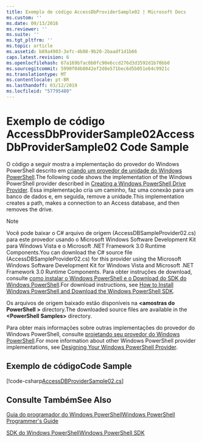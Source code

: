 ```yaml
---
title: Exemplo de código AccessDbProviderSample02 | Microsoft Docs
ms.custom: ''
ms.date: 09/13/2016
ms.reviewer: ''
ms.suite: ''
ms.tgt_pltfrm: ''
ms.topic: article
ms.assetid: b89a4903-3efc-4b08-9b20-2baadf1d1b66
caps.latest.revision: 6
ms.openlocfilehash: 67a169bfac0b0fc90e6ccd276d3d3592d1b70bb0
ms.sourcegitcommit: 5990f04b8042ef2d8e571bec6d5b051e64c9921c
ms.translationtype: MT
ms.contentlocale: pt-BR
ms.lasthandoff: 03/12/2019
ms.locfileid: "57795480"
---
```

# <a name="accessdbprovidersample02-code-sample"></a><span data-ttu-id="1f370-102">Exemplo de código AccessDbProviderSample02</span><span class="sxs-lookup"><span data-stu-id="1f370-102">AccessDbProviderSample02 Code Sample</span></span>

<span data-ttu-id="1f370-103">O código a seguir mostra a implementação do provedor do Windows PowerShell descrito em [criando um provedor de unidade do Windows PowerShell](./creating-a-windows-powershell-drive-provider.md).</span><span class="sxs-lookup"><span data-stu-id="1f370-103">The following code shows the implementation of the Windows PowerShell provider described in [Creating a Windows PowerShell Drive Provider](./creating-a-windows-powershell-drive-provider.md).</span></span> <span data-ttu-id="1f370-104">Essa implementação cria um caminho, faz uma conexão para um banco de dados e, em seguida, remove a unidade.</span><span class="sxs-lookup"><span data-stu-id="1f370-104">This implementation creates a path, makes a connection to an Access database, and then removes the drive.</span></span>

> [!NOTE]
> <span data-ttu-id="1f370-105">Você pode baixar o C# arquivo de origem (AccessDBSampleProvider02.cs) para este provedor usando o Microsoft Windows Software Development Kit para Windows Vista e o Microsoft .NET Framework 3.0 Runtime Components.</span><span class="sxs-lookup"><span data-stu-id="1f370-105">You can download the C# source file (AccessDBSampleProvider02.cs) for this provider using the Microsoft Windows Software Development Kit for Windows Vista and Microsoft .NET Framework 3.0 Runtime Components.</span></span> <span data-ttu-id="1f370-106">Para obter instruções de download, consulte [como instalar o Windows PowerShell e o Download do SDK do Windows PowerShell](/powershell/developer/installing-the-windows-powershell-sdk).</span><span class="sxs-lookup"><span data-stu-id="1f370-106">For download instructions, see [How to Install Windows PowerShell and Download the Windows PowerShell SDK](/powershell/developer/installing-the-windows-powershell-sdk).</span></span>
>
> <span data-ttu-id="1f370-107">Os arquivos de origem baixado estão disponíveis na  **\<amostras do PowerShell >** directory.</span><span class="sxs-lookup"><span data-stu-id="1f370-107">The downloaded source files are available in the **\<PowerShell Samples>** directory.</span></span>
>
> <span data-ttu-id="1f370-108">Para obter mais informações sobre outras implementações do provedor do Windows PowerShell, consulte [projetando seu provedor do Windows PowerShell](./designing-your-windows-powershell-provider.md).</span><span class="sxs-lookup"><span data-stu-id="1f370-108">For more information about other Windows PowerShell provider implementations, see [Designing Your Windows PowerShell Provider](./designing-your-windows-powershell-provider.md).</span></span>

## <a name="code-sample"></a><span data-ttu-id="1f370-109">Exemplo de código</span><span class="sxs-lookup"><span data-stu-id="1f370-109">Code Sample</span></span>

[!code-csharp[AccessDBProviderSample02.cs](../../powershell-sdk-samples/SDK-2.0/csharp/AccessDBProviderSample02/AccessDBProviderSample02.cs#L11-L154 "AccessDBProviderSample02.cs")]


## <a name="see-also"></a><span data-ttu-id="1f370-110">Consulte Também</span><span class="sxs-lookup"><span data-stu-id="1f370-110">See Also</span></span>

[<span data-ttu-id="1f370-111">Guia do programador do Windows PowerShell</span><span class="sxs-lookup"><span data-stu-id="1f370-111">Windows PowerShell Programmer's Guide</span></span>](./windows-powershell-programmer-s-guide.md)

[<span data-ttu-id="1f370-112">SDK do Windows PowerShell</span><span class="sxs-lookup"><span data-stu-id="1f370-112">Windows PowerShell SDK</span></span>](../windows-powershell-reference.md)